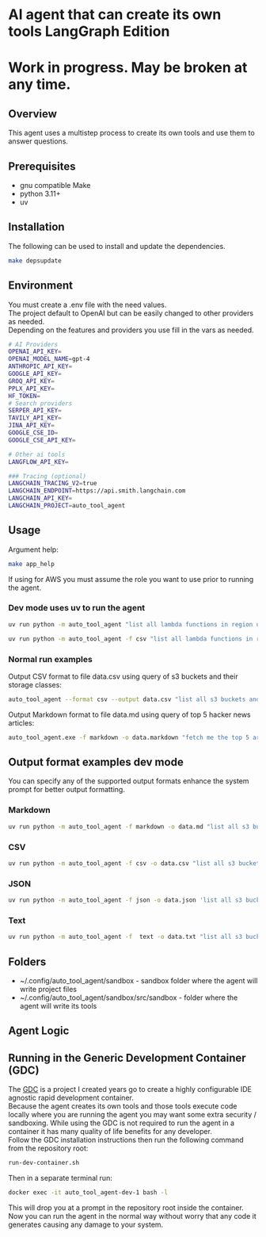 # AI agent that can create its own tools **LangGraph Edition**

# Work in progress. May be broken at any time.

## Overview
This agent uses a multistep process to create its own tools and use them to answer questions.

## Prerequisites
* gnu compatible Make
* python 3.11+
* uv

## Installation
The following can be used to install and update the dependencies.
```bash
make depsupdate
````

## Environment
You must create a .env file with the need values.  
The project default to OpenAI but can be easily changed to other providers as needed.  
Depending on the features and providers you use fill in the vars as needed.
```bash
# AI Providers
OPENAI_API_KEY=
OPENAI_MODEL_NAME=gpt-4
ANTHROPIC_API_KEY=
GOOGLE_API_KEY=
GROQ_API_KEY=
PPLX_API_KEY=
HF_TOKEN=
# Search providers
SERPER_API_KEY=
TAVILY_API_KEY=
JINA_API_KEY=
GOOGLE_CSE_ID=
GOOGLE_CSE_API_KEY=

# Other ai tools
LANGFLOW_API_KEY=

### Tracing (optional)
LANGCHAIN_TRACING_V2=true
LANGCHAIN_ENDPOINT=https://api.smith.langchain.com
LANGCHAIN_API_KEY=
LANGCHAIN_PROJECT=auto_tool_agent
```

## Usage
Argument help:
```bash
make app_help
```
If using for AWS you must assume the role you want to use prior to running the agent.

### Dev mode uses uv to run the agent
```bash
uv run python -m auto_tool_agent "list all lambda functions in region us-east-1"
```

```bash
uv run python -m auto_tool_agent -f csv "list all lambda functions in region us-east-1"
```

### Normal run examples

Output CSV format to file data.csv using query of s3 buckets and their storage classes:
```bash
auto_tool_agent --format csv --output data.csv "list all s3 buckets and their storage class"
```

Output Markdown format to file data.md using query of top 5 hacker news articles:
```bash
auto_tool_agent.exe -f markdown -o data.markdown "fetch me the top 5 articles from hacker news"
```

## Output format examples dev mode
You can specify any of the supported output formats enhance the system prompt for better output formatting.  
### Markdown
```bash
uv run python -m auto_tool_agent -f markdown -o data.md "list all s3 buckets in region us-east-1"
```

### CSV
```bash
uv run python -m auto_tool_agent -f csv -o data.csv "list all s3 buckets in region us-east-1"
```

### JSON
```bash
uv run python -m auto_tool_agent -f json -o data.json 'list all s3 buckets in region us-east-1. Use the following json schema [{"bucket_name": "string", "region": "string"}]'
```

### Text
```bash
uv run python -m auto_tool_agent -f  text -o data.txt "list all s3 buckets in region us-east-1."
```

## Folders
* ~/.config/auto_tool_agent/sandbox - sandbox folder where the agent will write project files
* ~/.config/auto_tool_agent/sandbox/src/sandbox - folder where the agent will write its tools

## Agent Logic


## Running in the Generic Development Container (GDC)
The [GDC](https://github.com/devxpod/GDC/) is a project I created years go to create a highly configurable IDE agnostic rapid development container.  
Because the agent creates its own tools and those tools execute code locally where you are running the agent you may want some extra security / sandboxing.
While using the GDC is not required to run the agent in a container it has many quality of life benefits for any developer.  
Follow the GDC installation instructions then run the following command from the repository root:
```bash
run-dev-container.sh
```
Then in a separate terminal run:
```bash
docker exec -it auto_tool_agent-dev-1 bash -l
```
This will drop you at a prompt in the repository root inside the container.  
Now you can run the agent in the normal way without worry that any code it generates causing any damage to your system.
